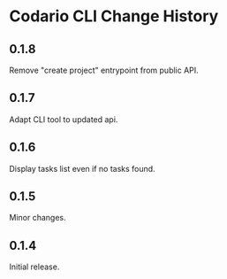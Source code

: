 # Codario CLI Change History

## 0.1.8
Remove "create project" entrypoint from public API.

## 0.1.7
Adapt CLI tool to updated api.

## 0.1.6
Display tasks list even if no tasks found.

## 0.1.5
Minor changes.

## 0.1.4
Initial release.
